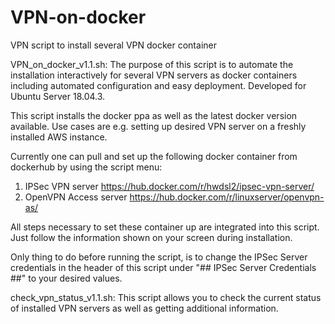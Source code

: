 # VPN-on-docker
VPN script to install several VPN docker container

VPN_on_docker_v1.1.sh:
The purpose of this script is to automate the installation interactively for several VPN servers as docker containers including automated configuration and easy deployment. Developed for Ubuntu Server 18.04.3.

This script installs the docker ppa as well as the latest docker version available. Use cases are e.g. setting up desired VPN server on a freshly installed AWS instance.

Currently one can pull and set up the following docker container from dockerhub by using the script menu:
1. IPSec VPN server https://hub.docker.com/r/hwdsl2/ipsec-vpn-server/
2. OpenVPN Access server https://hub.docker.com/r/linuxserver/openvpn-as/

All steps necessary to set these container up are integrated into this script. Just follow the information shown on your screen during installation.

Only thing to do before running the script, is to change the IPSec Server credentials in the header of this script under "## IPSec Server Credentials ##" to your desired values. 

check_vpn_status_v1.1.sh:
This script allows you to check the current status of installed VPN servers as well as getting additional information.
